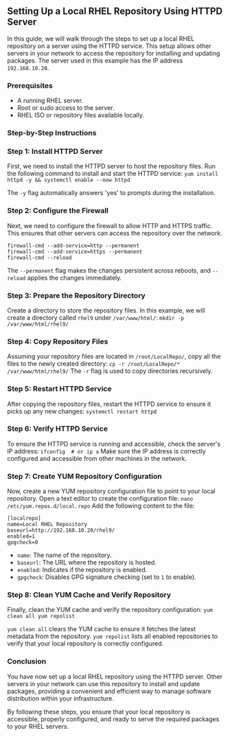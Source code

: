## Setting Up a Local RHEL Repository Using HTTPD Server
In this guide, we will walk through the steps to set up a local RHEL repository on a server using the HTTPD service. This setup allows other servers in your network to access the repository for installing and updating packages. The server used in this example has the IP address `192.168.10.20`.

### Prerequisites
- A running RHEL server.
- Root or sudo access to the server.
- RHEL ISO or repository files available locally.
### Step-by-Step Instructions
### Step 1: Install HTTPD Server
First, we need to install the HTTPD server to host the repository files. Run the following command to install and start the HTTPD service:
`yum install httpd -y && systemctl enable --now httpd`

The `-y` flag automatically answers 'yes' to prompts during the installation.

### Step 2: Configure the Firewall
Next, we need to configure the firewall to allow HTTP and HTTPS traffic. This ensures that other servers can access the repository over the network.
```
firewall-cmd --add-service=http --permanent
firewall-cmd --add-service=https --permanent
firewall-cmd --reload
```

The `--permanent` flag makes the changes persistent across reboots, and `--reload` applies the changes immediately.

### Step 3: Prepare the Repository Directory
Create a directory to store the repository files. In this example, we will create a directory called `rhel9` under `/var/www/html/`:
`mkdir -p /var/www/html/rhel9/`

### Step 4: Copy Repository Files
Assuming your repository files are located in `/root/LocalRepo/`, copy all the files to the newly created directory:
`cp -r /root/LocalRepo/* /var/www/html/rhel9/`
The `-r` flag is used to copy directories recursively.

### Step 5: Restart HTTPD Service
After copying the repository files, restart the HTTPD service to ensure it picks up any new changes:
`systemctl restart httpd`

### Step 6: Verify HTTPD Service
To ensure the HTTPD service is running and accessible, check the server's IP address:
`ifconfig  # or ip a`
Make sure the IP address is correctly configured and accessible from other machines in the network.

### Step 7: Create YUM Repository Configuration
Now, create a new YUM repository configuration file to point to your local repository. Open a text editor to create the configuration file:
`nano /etc/yum.repos.d/local.repo`
Add the following content to the file:
```
[localrepo]
name=Local RHEL Repository
baseurl=http://192.168.10.20/rhel9/
enabled=1
gpgcheck=0
```

- `name`: The name of the repository.
- `baseurl`: The URL where the repository is hosted.
- `enabled`: Indicates if the repository is enabled.
- `gpgcheck`: Disables GPG signature checking (set to `1` to enable).

### Step 8: Clean YUM Cache and Verify Repository
Finally, clean the YUM cache and verify the repository configuration:
`yum clean all yum repolist`

`yum clean all` clears the YUM cache to ensure it fetches the latest metadata from the repository. `yum repolist` lists all enabled repositories to verify that your local repository is correctly configured.

### Conclusion
You have now set up a local RHEL repository using the HTTPD server. Other servers in your network can use this repository to install and update packages, providing a convenient and efficient way to manage software distribution within your infrastructure.

By following these steps, you ensure that your local repository is accessible, properly configured, and ready to serve the required packages to your RHEL servers.